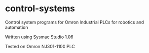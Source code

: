 control-systems
===============

Control system programs for Omron Industrial PLCs for robotics and automation

Written using Sysmac Studio 1.06

Tested on Omron NJ301-1100 PLC
